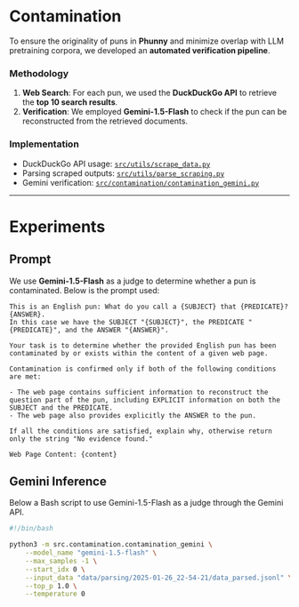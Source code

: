 # Contamination

To ensure the originality of puns in **Phunny** and minimize overlap with LLM pretraining corpora, we developed an **automated verification pipeline**.  

### Methodology  
1. **Web Search**: For each pun, we used the **DuckDuckGo API** to retrieve the **top 10 search results**.  
2. **Verification**: We employed **Gemini-1.5-Flash** to check if the pun can be reconstructed from the retrieved documents.

### Implementation  
- DuckDuckGo API usage: [`src/utils/scrape_data.py`](src/utils/scrape_data.py)  
- Parsing scraped outputs: [`src/utils/parse_scraping.py`](src/utils/parse_scraping.py)  
- Gemini verification: [`src/contamination/contamination_gemini.py`](src/contamination/contamination_gemini.py)  
---

# Experiments

## Prompt
We use **Gemini-1.5-Flash** as a judge to determine whether a pun is contaminated. Below is the prompt used:  


```
This is an English pun: What do you call a {SUBJECT} that {PREDICATE}? {ANSWER}. 
In this case we have the SUBJECT "{SUBJECT}", the PREDICATE "{PREDICATE}", and the ANSWER "{ANSWER}".

Your task is to determine whether the provided English pun has been contaminated by or exists within the content of a given web page.

Contamination is confirmed only if both of the following conditions are met:

- The web page contains sufficient information to reconstruct the question part of the pun, including EXPLICIT information on both the SUBJECT and the PREDICATE.
- The web page also provides explicitly the ANSWER to the pun.

If all the conditions are satisfied, explain why, otherwise return only the string "No evidence found."

Web Page Content: {content}
```

## Gemini Inference

Below a Bash script to use Gemini-1.5-Flash as a judge through the Gemini API. 

```bash
#!/bin/bash

python3 -m src.contamination.contamination_gemini \
    --model_name "gemini-1.5-flash" \
    --max_samples -1 \
    --start_idx 0 \
    --input_data "data/parsing/2025-01-26_22-54-21/data_parsed.jsonl" \
    --top_p 1.0 \
    --temperature 0
```
